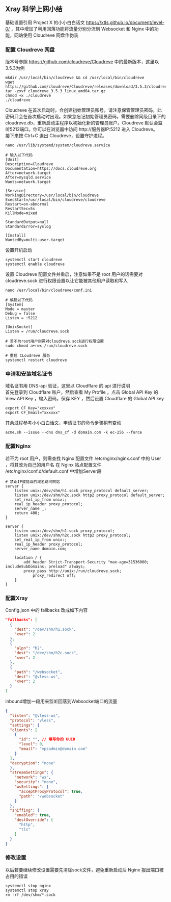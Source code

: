 Xray 科学上网小结
-
基础设置引用 Project X 的小小白白话文 https://xtls.github.io/document/level-0/ ，其中增加了利用回落功能将流量分别分流到 Websocket 和 Nginx 中的功能，网站使用 Cloudreve 网盘作伪装  
### 配置 Cloudreve 网盘
版本号参照 https://github.com/cloudreve/Cloudreve 中的最新版本，这里以3.5.3为例  
```shell
mkdir /usr/local/bin/cloudreve && cd /usr/local/bin/cloudreve
wget https://github.com/cloudreve/Cloudreve/releases/download/3.5.3/cloudreve_3.5.3_linux_amd64.tar.gz
tar -zxvf cloudreve_3.5.3_linux_amd64.tar.gz
chmod +x ./cloudreve
./cloudreve
```
Cloudreve 在首次启动时，会创建初始管理员账号，请注意保管管理员密码，此密码只会在首次启动时出现。如果您忘记初始管理员密码，需要删除同级目录下的 cloudreve.db，重新启动主程序以初始化新的管理员账户。Cloudreve 默认会监听5212端口。你可以在浏览器中访问 http://服务器IP:5212 进入 Cloudreve。  
接下来按 Ctrl+C 退出 Cloudreve，设置守护进程。  
```shell
nano /usr/lib/systemd/system/cloudreve.service

# 输入以下代码
[Unit]
Description=Cloudreve
Documentation=https://docs.cloudreve.org
After=network.target
After=mysqld.service
Wants=network.target

[Service]
WorkingDirectory=/usr/local/bin/cloudreve
ExecStart=/usr/local/bin/cloudreve/cloudreve
Restart=on-abnormal
RestartSec=5s
KillMode=mixed

StandardOutput=null
StandardError=syslog

[Install]
WantedBy=multi-user.target
```
设置开机启动
```shell
systemctl start cloudreve
systemctl enable cloudreve
```
设置 Cloudreve 配置文件并重启，注意如果不是 root 用户的话需要对 cloudreve.sock 进行权限设置以让它能被其他用户读取和写入
```shell
nano /usr/local/bin/cloudreve/conf.ini

# 编辑以下代码
[System]
Mode = master
Debug = false
Listen = :5212

[UnixSocket]
Listen = /run/cloudreve.sock

# 若不为root用户则需对cloudreve.sock进行权限设置
sudo chmod a+rwx /run/cloudreve.sock

# 重启 CLoudreve 服务
systemctl restart cloudreve
```
### 申请和安装域名证书
域名证书用 DNS-api 验证，这里以 Cloudflare 的 api 进行说明  
首先登录到 Cloudflare 账户，然后查看 My Profile ，点击 Global API Key 的 View API Key ，输入密码，保存 KEY ，然后设置 Cloudflare 的 Global API key  
```shell
export CF_Key="xxxxxx"
export CF_Email="xxxxxx"
```
其余过程参考小小白白话文，申请证书的命令步骤稍有变动
```shell
acme.sh --issue --dns dns_cf -d domain.com -k ec-256 --force
```
### 配置Nginx
若不为 root 用户，则需查找 Nginx 配置文件 /etc/nginx/nginx.conf 中的 User ，将其改为自己的用户名
在 Nginx 站点配置文件 /etc/nginx/conf.d/default.conf 中增加Server段
```shell
# 禁止IP或错误的域名访问网站
server {
    listen unix:/dev/shm/h1.sock proxy_protocol default_server;
    listen unix:/dev/shm/h2c.sock http2 proxy_protocol default_server;
    set_real_ip_from unix:;
    real_ip_header proxy_protocol;
    server_name _;
    return 400;
}

server {
    listen unix:/dev/shm/h1.sock proxy_protocol;
    listen unix:/dev/shm/h2c.sock http2 proxy_protocol;
    set_real_ip_from unix:;
    real_ip_header proxy_protocol;
    server_name domain.com;

    location / {
        add_header Strict-Transport-Security "max-age=31536000; includeSubDomains; preload" always;
        proxy_pass http://unix:/run/cloudreve.sock;
		    proxy_redirect off;
    }
}
```
### 配置Xray
Config.json 中的 fallbacks 改成如下内容
```json
"fallbacks": [
  {
    "dest": "/dev/shm/h1.sock",
    "xver": 2
  },
  {
    "alpn": "h2",
    "dest": "/dev/shm/h2c.sock",
    "xver": 2
  },
  {
    "path": "/websocket",
    "dest": "@vless-ws",
    "xver": 2
  }
]
```
inbound增加一段用来监听回落到Websocket端口的流量
```json
{
  "listen": "@vless-ws",
  "protocol": "vless",
  "settings": {
  "clients": [
    {
      "id": "", // 填写你的 UUID
      "level": 0,
      "email": "vpsadmin@domain.com"
    }
  ],
  "decryption": "none"
  },
  "streamSettings": {
    "network": "ws",
    "security": "none",
    "wsSettings": {
      "acceptProxyProtocol": true,
      "path": "/websocket"
    }
  },
  "sniffing": {
    "enabled": true,
    "destOverride": [
      "http",
      "tls"
    ]
  }
}
```
### 修改设置
以后若要继续修改设置需要先清除sock文件，避免重新启动后 Nginx 报出端口被占用的错误
```shell
systemctl stop nginx
systemctl stop xray
rm -rf /dev/shm/*.sock
```
